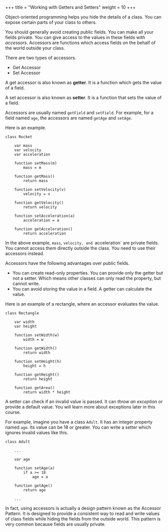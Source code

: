 +++
title = "Working with Getters and Setters"
weight = 10
+++

Object-oriented programming helps you hide the details of a class. You can
expose certain parts of your class to others.

You should generally avoid creating public fields. You can make all your
fields private. You can give access to the values in these fields with
*accessors*. Accessors are functions which access fields on the behalf of the
world outside your class.

There are two types of accessors.

 * Get Accessor
 * Set Accessor

A get accessor is also known as **getter**. It is a function which gets the value
of a field.

A set accessor is also known as **setter**. It is a function that sets the value
of a field.

Accessors are usually named `getField` and `setField`. For example, for a
field named `age`, the accessors are named `getAge` and `setAge`.

Here is an example.

```
class Rocket

    var mass
    var velocity
    var acceleration

    function setMass(m)
        mass = m

    function getMass()
        return mass

    function setVelocity(v)
        velocity = v

    function getVelocity()
        return velocity

    function setAcceleration(a)
        acceleration = a

    function getAcceleration()
        return acceleration
```

In the above example, `mass`, `velocity, and `acceleration` are private fields.
You cannot access them directly outside the class. You need to use their accessors
instead.

Accessors have the following advantages over public fields.

 * You can create read-only properties. You can provide only the getter but not
   a setter. Which means other classes can only read the property, but cannot
   write.
 * You can avoid storing the value in a field. A getter can calculate the value.

Here is an example of a rectangle, where an accessor evaluates the value.

```
class Rectangle

    var width
    var height

    function setWidth(w)
        width = w

    function getWidth()
        return width

    function setHeight(h)
        height = h

    function getHeight()
        return height

    function getArea()
        return width * height
```

A setter can check if an invalid value is passed. It can *throw an exception*
or provide a default value. You will learn more about exceptions later in
this course.

For example, imagine you have a class `Adult`. It has an integer property
named `age`. Its value can be 18 or greater. You can write a setter which
ignores invalid values like this.

```
class Adult

    ...

    var age

    function setAge(a)
        if a >= 18
            age = a

    function getAge()
        return age

    ...
```

In fact, using accessors is actually a design pattern known as the Accessor Pattern.
It is designed to provide a consistent way to read and write values of class
fields while hiding the fields from the outside world. This pattern is very
common because fields are usually private.